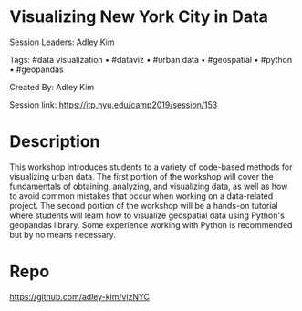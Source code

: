# Visualizing New York City in Data

Session Leaders: Adley Kim

Tags: #data visualization • #dataviz • #urban data • #geospatial • #python • #geopandas

Created By: Adley Kim

Session link: https://itp.nyu.edu/camp2019/session/153

# Description
This workshop introduces students to a variety of code-based methods for visualizing urban data. The first portion of the workshop will cover the fundamentals of obtaining, analyzing, and visualizing data, as well as how to avoid common mistakes that occur when working on a data-related project. The second portion of the workshop will be a hands-on tutorial where students will learn how to visualize geospatial data using Python's geopandas library. Some experience working with Python is recommended but by no means necessary.

# Repo
https://github.com/adley-kim/vizNYC

